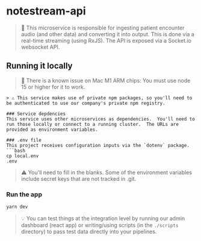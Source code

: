 # notestream-api
> 🚰 This microservice is responsible for ingesting patient encounter audio (and other data) and converting it into output.  This is done via a real-time streaming (using RxJS).  The API is exposed via a Socket.io websocket API.

## Running it locally

> 🍎 There is a known issue on Mac M1 ARM chips: You must use node 15 or higher for it to work. 

```
> ⚠️ This service makes use of private npm packages, so you'll need to be authenticated to use our company's private npm registry.

### Service depdencies
This service uses other microservices as dependencies.  You'll need to run those locally or connect to a running cluster.  The URLs are provided as environment variables.

### .env file
This project receives configuration inputs via the `dotenv` package.
```bash
cp local.env
.env
```
> ⚠️ You'll need to fill in the blanks.  Some of the environment variables include secret keys that are not tracked in .git.

### Run the app
```bash
yarn dev
```
> 💡 You can test things at the integration level by running our admin dashboard (react app) or writing/using scripts (in the `./scripts` directory) to pass test data directly into your pipelines.
